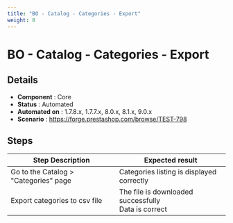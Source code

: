 ```yaml
---
title: "BO - Catalog - Categories - Export"
weight: 8
---
```


# BO - Catalog - Categories - Export
## Details
* **Component** : Core
* **Status** : Automated
* **Automated on** : 1.7.8.x, 1.7.7.x, 8.0.x, 8.1.x, 9.0.x
* **Scenario** : https://forge.prestashop.com/browse/TEST-798

## Steps
| Step Description | Expected result |
| ----- | ----- |
| Go to the Catalog > "Categories" page | Categories listing is displayed correctly |
| Export categories to csv file | The file is downloaded successfully<br>Data is correct |
